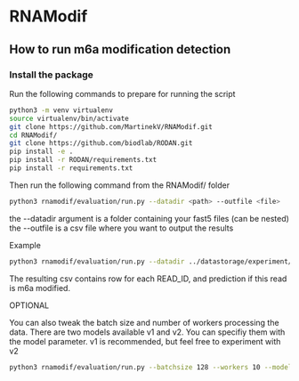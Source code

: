 # RNAModif
## How to run m6a modification detection
### Install the package

Run the following commands to prepare for running the script
```sh
python3 -m venv virtualenv
source virtualenv/bin/activate
git clone https://github.com/MartinekV/RNAModif.git
cd RNAModif/
git clone https://github.com/biodlab/RODAN.git
pip install -e .
pip install -r RODAN/requirements.txt
pip install -r requirements.txt
```

Then run the following command from the RNAModif/ folder
```sh
python3 rnamodif/evaluation/run.py --datadir <path> --outfile <file>
```
the --datadir argument is a folder containing your fast5 files (can be nested)
the --outfile is a csv file where you want to output the results

Example
```sh
python3 rnamodif/evaluation/run.py --datadir ../datastorage/experiment/fast5filesfolder/ --outfile results.csv
```

The resulting csv contains row for each READ_ID, and prediction if this read is m6a modified.

OPTIONAL

You can also tweak the batch size and number of workers processing the data.
There are two models available v1 and v2. You can specifiy them with the model parameter.
v1 is recommended, but feel free to experiment with v2
```sh
python3 rnamodif/evaluation/run.py --batchsize 128 --workers 10 --model v2 --datadir ........ --outfile .....
```